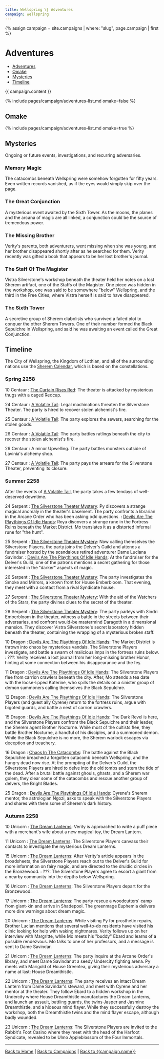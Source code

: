 ```yaml
---
title: Wellspring \| Adventures
campaign: wellspring
---
```


{% assign campaign = site.campaigns | where: "slug", page.campaign | first %}

# Adventures

- [Adventures](#adventures)
- [Omake](#omake)
- [Mysteries](#mysteries)
- [Timeline](#timeline)

{{ campaign.content }}

{% include pages/campaign/adventures-list.md omake=false %}

## Omake

{% include pages/campaign/adventures-list.md omake=true %}

## Mysteries

Ongoing or future events, investigations, and recurring adversaries.

### Memory Magic

The catacombs beneath Wellspring were somehow forgotten for fifty years. Even written records vanished, as if the eyes would simply skip over the page.

### The Great Conjunction

A mysterious event awaited by the Sixth Tower. As the moons, the planes and the arcana of magic are all linked, a conjunction could be the source of tremendous power.

### The Missing Brother

Verity's parents, both adventurers, went missing when she was young, and her brother disappeared shortly after as he searched for them. Verity recently was gifted a book that appears to be her lost brother's journal.

### The Staff Of The Magister

Vistra Silverstone's workshop beneath the theater held her notes on a lost Sherem artifact, one of the Staffs of the Magister. One piece was hidden in the workshop, one was said to be somewhere "below" Wellspring, and the third in the Free Cities, where Vistra herself is said to have disappeared.

### The Sixth Tower

A secretive group of Sherem diabolists who survived a failed plot to conquer the other Sherem Towers. One of their number formed the Black Sepulchre in Wellspring, and said he was awaiting an event called the Great Conjunction.

## Timeline

The City of Wellspring, the Kingdom of Lothian, and all of the surrounding nations use the [Sherem Calendar]({{site.baseurl}}/campaigns/wellspring/setting/daily-life#calendar), which is based on the constellations.

### Spring 2258

10 Centaur
: [The Curtain Rises Red](./the-curtain-rises-red): The theater is attacked by mysterious thugs with a caged Redcap.

24 Centaur
: [A Volatile Tail](./a-volatile-tail): Legal machinations threaten the Silverstone Theater. The party is hired to recover stolen alchemist's fire.

25 Centaur
: [A Volatile Tail](./a-volatile-tail): The party explores the sewers, searching for the stolen goods.

26 Centaur
: [A Volatile Tail](./a-volatile-tail): The party battles ratlings beneath the city to recover the stolen alchemist's fire.

26 Centaur
: A minor Upwelling. The party battles monsters outside of Lavinia's alchemy shop.

27 Centaur
: [A Volatile Tail](./a-volatile-tail): The party pays the arrears for the Silverstone Theater, preventing its closure.

### Summer 2258

After the events of [A Volatile Tail](./a-volatile-tail), the party takes a few tendays of well-deserved downtime.

24 Serpent
: [The Silverstone Theater Mystery](./the-silverstone-theater-mystery): Py discovers a strange magical anomaly in the theater's basement. The party confronts a librarian in the Arcane Order who has been asking odd questions.
: [Devils Are The Playthings Of Idle Hands](./devils-playthings): Roya discovers a strange rune in the Fortress Ruins beneath the Market District. Mo translates it as a distorted Infernal rune for "the hunt".

25 Serpent
: [The Silverstone Theater Mystery](./the-silverstone-theater-mystery): Now calling themselves the Silverstone Players, the party joins the Delver's Guild and attends a fundraiser hosted by the scandalous retired adventurer Dame Luciana Savindar.
: [Devils Are The Playthings Of Idle Hands](./devils-playthings): At the fundraiser for the Delver's Guild, one of the patrons mentions a secret gathering for those interested in the "darker" aspects of magic.

26 Serpent
: [The Silverstone Theater Mystery](./the-silverstone-theater-mystery): The party investigates the Smoke and Mirrors, a known front for House Emberbloom. That evening, they meet with a contact from a rival Syndicate house.

27 Serpent
: [The Silverstone Theater Mystery](./the-silverstone-theater-mystery): With the aid of the Watchers of the Stars, the party divines clues to the secret of the theater.

28 Serpent
: [The Silverstone Theater Mystery](./the-silverstone-theater-mystery): The party parleys with Sindri Emberbloom in the theater, witness a battle in the streets between their adversaries, and confront would-be mastermind Daragoth in a dimensional mansion. They discover Vistra Silverstone's secret laboratory hidden beneath the theater, containing the wrapping of a mysterious broken staff.

10 Dragon
: [Devils Are The Playthings Of Idle Hands](./devils-playthings): The Market District is thrown into chaos by mysterious vandals. The Silverstone Players investigate, and battle a swarm of malicious imps in the fortress ruins below.
: ???: Verity receives a lost journal from her long-missing brother Honor, hinting at some connection between his disappearance and the fey.

11 Dragon
: [Devils Are The Playthings Of Idle Hands](./devils-playthings): The Silverstone Players flee from carrion crawlers beneath the city. After, Mo attends a tea date with the loose-lipped Katerine, who spills the details on a sinister group of demon summoners calling themselves the Black Sepulchre.

12 Dragon
: [Devils Are The Playthings Of Idle Hands](./devils-playthings): The Silverstone Players (and guest ally Cyrene) return to the fortress ruins, argue with bigoted guards, and battle a nest of carrion crawlers.

15 Dragon
: [Devils Are The Playthings Of Idle Hands](./devils-playthings): The Dark Revel is here, and the Silverstone Players confront the Black Sepulchre and their leader, the Sherem agent Brother Nocturne. While most of the cultists flee, they battle Brother Nocturne, a handful of his disciples, and a summoned demon. While the Black Sepulchre is no more, the Sherem warlock escapes via deception and treachery.

16 Dragon
: [Chaos In The Catacombs](./chaos-catacombs): The battle against the Black Sepulchre breached a forgotten catacomb beneath Wellspring, and the hungry dead now rise. At the prompting of the Delver's Guild, the Silverstone Players are hired to delve into the old tombs and stem the tide of the dead. After a brutal battle against ghouls, ghasts, and a Sherem war golem, they clear some of the catacombs and rescue another group of delvers, the Bright Blades.

25 Dragon
: [Devils Are The Playthings Of Idle Hands](./devils-playthings): Cyrene's Sherem mentor, the astrologian Ngozi, asks to speak with the Silverstone Players and shares with them some of Sherem's dark history.

### Autumn 2258

10 Unicorn
: [The Dream Lanterns](./dream-lanterns): Verity is approached to write a puff piece with a merchant's wife about a new magical toy, the Dream Lantern.

11 Unicorn
: [The Dream Lanterns](./dream-lanterns): The Silverstone Players canvass their contacts to investigate the mysterious Dream Lanterns.

15 Unicorn
: [The Dream Lanterns](./dream-lanterns): After Verity's article appears in the broadsheets, the Silverstone Players reach out to the Delver's Guild for more information on fairy magic, and are directed to the druidic circles in the Bronzewood.
: ???: The Silverstone Players agree to escort a giant from a nearby community into the depths below Wellspring.

16 Unicorn
: [The Dream Lanterns](./dream-lanterns): The Silverstone Players depart for the Bronzewood.

17 Unicorn
: [The Dream Lanterns](./dream-lanterns): The party rescue a woodcutters' camp from giant-kin and arrive in Shadepool. The greenmage Euphemia delivers more dire warnings about dream magic.

20 Unicorn
: [The Dream Lanterns](./dream-lanterns): While visiting Py for prosthetic repairs, Brother Lucian mentions that several well-to-do residents have visited his clinic looking for help with waking nightmares. Verity follows up on her interview with Margritte, while Mo meets his "buddy" Ebard and learns of a possible rendezvous. Mo talks to one of her professors, and a message is sent to Dame Savindar.

21 Unicorn
: [The Dream Lanterns](./dream-lanterns): The party inquire at the Arcane Order's library, and meet Dame Savindar at a seedy Undercity fighting arena. Py meets with Marigold of House Greentea, giving their mysterious adversary a name at last: House Dreamthistle.

22 Unicorn
: [The Dream Lanterns](./dream-lanterns): The party receives an intact Dream Lantern from Dame Savindar's steward, and meet with Cyrene and her mentor at the theater. They follow Ebard to a hidden workshop in the Undercity where House Dreamthistle manufactures the Dream Lanterns, and launch an assault, battling guards, the twins Jasper and Jasmine Dreamthistle, and a hideous mind flayer. While they successfully destroy the workshop, both the Dreamthistle twins and the mind flayer escape, although badly wounded.

23 Unicorn
: [The Dream Lanterns](./dream-lanterns): The Silverstone Players are invited to the Rabbit's Foot Casino where they meet with the head of the Harfoot Syndicate, revealed to be Ulmo Appleblossom of the Four Immortals.

---

[Back to Home]({{site.baseurl}}/)
|
[Back to Campaigns]({{site.baseurl}}/campaigns)
|
[Back to {{campaign.name}}]({{site.baseurl}}/campaigns/{{campaign.slug}})

